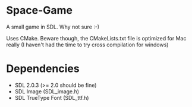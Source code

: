 Space-Game
==========

A small game in SDL. Why not sure :-)

Uses CMake. Beware though, the CMakeLists.txt file is optimized for Mac really (I haven't had the time to try cross compilation for windows)

Dependencies
============

+ SDL 2.0.3 (>= 2.0 should be fine)
+ SDL Image (SDL_image.h)
+ SDL TrueType Font (SDL_ttf.h)
